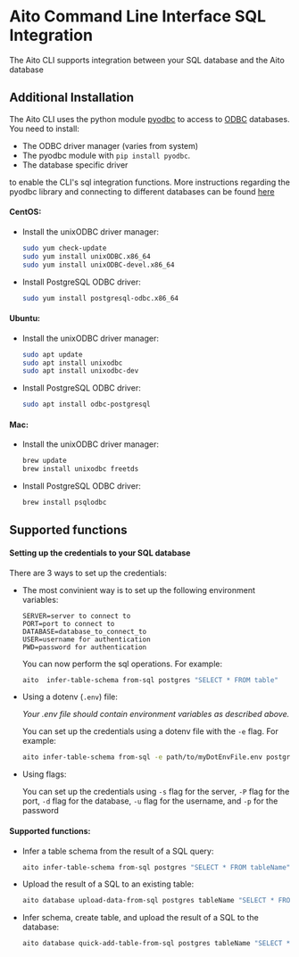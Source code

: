 # Aito Command Line Interface SQL Integration

The Aito CLI supports integration between your SQL database and the Aito database

## <a name="installation"> Additional Installation

The Aito CLI uses the python module [pyodbc](https://github.com/mkleehammer/pyodbc) to access to [ODBC](https://docs.microsoft.com/en-us/sql/odbc/reference/what-is-odbc?view=sql-server-ver15) databases.
You need to install:
  * The ODBC driver manager (varies from system)
  * The pyodbc module with ```pip install pyodbc```.
  * The database specific driver

to enable the CLI's sql integration functions.
More instructions regarding the pyodbc library and connecting to different databases can be found [here](https://github.com/mkleehammer/pyodbc/wiki)

#### CentOS:
* Install the unixODBC driver manager:
  ```bash
  sudo yum check-update
  sudo yum install unixODBC.x86_64
  sudo yum install unixODBC-devel.x86_64
  ```
* Install PostgreSQL ODBC driver:
  ```bash
  sudo yum install postgresql-odbc.x86_64
  ``````

#### Ubuntu:
* Install the unixODBC driver manager:
  ```bash
  sudo apt update
  sudo apt install unixodbc
  sudo apt install unixodbc-dev
  ```
* Install PostgreSQL ODBC driver:
  ```bash
  sudo apt install odbc-postgresql
  ```

#### Mac:
* Install the unixODBC driver manager:
  ```bash
  brew update
  brew install unixodbc freetds
  ```
* Install PostgreSQL ODBC driver:
  ```bash
  brew install psqlodbc
  ```

## Supported functions
#### Setting up the credentials to your SQL database
There are 3 ways to set up the credentials:
* The most convinient way is to set up the following environment variables:
  ```
  SERVER=server to connect to
  PORT=port to connect to
  DATABASE=database_to_connect_to
  USER=username for authentication
  PWD=password for authentication
  ```

  You can now perform the sql operations. For example:
  ```bash
  aito  infer-table-schema from-sql postgres "SELECT * FROM table"
  ```
* Using a dotenv (```.env```) file:

  *Your .env file should contain environment variables as described above.*

  You can set up the credentials using a dotenv file with the `-e` flag. For example:

  ```bash
  aito infer-table-schema from-sql -e path/to/myDotEnvFile.env postgres "SELECT * FROM table"
  ```
* Using flags:

  You can set up the credentials using `-s` flag for the server, `-P` flag for the port, `-d` flag for the database, `-u` flag for the username, and `-p` for the password

#### Supported functions:
* Infer a table schema from the result of a SQL query:
  ```bash
  aito infer-table-schema from-sql postgres "SELECT * FROM tableName" > inferredSchema.json
  ```
* Upload the result of a SQL to an existing table:
  ```bash
  aito database upload-data-from-sql postgres tableName "SELECT * FROM tableName"
  ```
* Infer schema, create table, and upload the result of a SQL to the database:
  ```bash
  aito database quick-add-table-from-sql postgres tableName "SELECT * FROM tableName"
  ```
